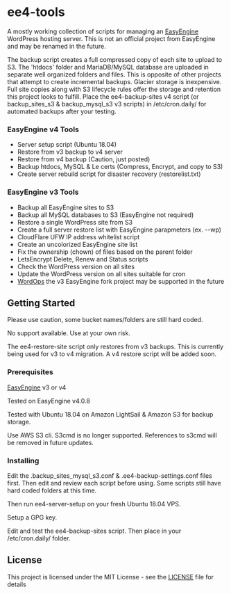# ee4-tools

A mostly working collection of scripts for managing an [EasyEngine](https://easyengine.io) WordPress hosting server. This is not an official project from EasyEngine and may be renamed in the future. 

The backup script creates a full compressed copy of each site to upload to S3. The 'htdocs' folder and MariaDB/MySQL database are uploaded in separate well organized folders and files. This is opposite of other projects that attempt to create incremental backups. Glacier storage is inexpensive. Full site copies along with S3 lifecycle rules offer the storage and retention this project looks to fulfill. Place the ee4-backup-sites v4 script (or backup_sites_s3 & backup_mysql_s3 v3 scripts) in /etc/cron.daily/ for automated backups after your testing.

### EasyEngine v4 Tools

- Server setup script (Ubuntu 18.04)
- Restore from v3 backup to v4 server
- Restore from v4 backup (Caution, just posted)
- Backup htdocs, MySQL & Le certs (Compress, Encrypt, and copy to S3)
- Create server rebuild script for disaster recovery (restorelist.txt)

### EasyEngine v3 Tools

- Backup all EasyEngine sites to S3
- Backup all MySQL databases to S3 (EasyEngine not required)
- Restore a single WordPress site from S3
- Create a full server restore list with EasyEngine parapmeters (ex. --wp)
- CloudFlare UFW IP address whitelist script
- Create an uncolorized EasyEngine site list
- Fix the ownership (chown) of files based on the parent folder 
- LetsEncrypt Delete, Renew and Status scripts
- Check the WordPress version on all sites
- Update the WordPress version on all sites suitable for cron
- [WordOps](https://wordops.org/) the v3 EasyEngine fork project may be supported in the future

## Getting Started

Please use caution, some bucket names/folders are still hard coded. 

No support available. Use at your own risk.

The ee4-restore-site script only restores from v3 backups. This is currently being used for v3 to v4 migration. A v4 restore script will be added soon.

### Prerequisites

[EasyEngine](https://easyengine.io) v3 or v4

Tested on EasyEngine v4.0.8

Tested with Ubuntu 18.04 on Amazon LightSail & Amazon S3 for backup storage.

Use AWS S3 cli. S3cmd is no longer supported. References to s3cmd will be removed in future updates.

### Installing

Edit the .backup_sites_mysql_s3.conf & .ee4-backup-settings.conf files first. Then edit and review each script before using. Some scripts still have hard coded folders at this time. 

Then run ee4-server-setup on your fresh Ubuntu 18.04 VPS.

Setup a GPG key. 

Edit and test the ee4-backup-sites script. Then place in your /etc/cron.daily/ folder. 

## License

This project is licensed under the MIT License - see the [LICENSE](LICENSE) file for details
